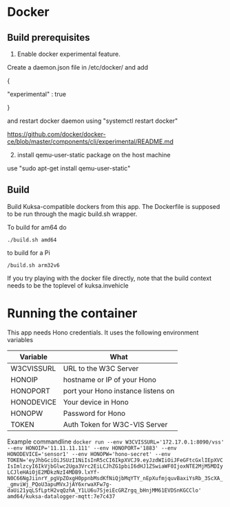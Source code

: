 # Docker

## Build prerequisites

1. Enable docker experimental feature.

Create a daemon.json file in /etc/docker/ and add 

{
 
  "experimental" : true

}

and restart docker daemon using  "systemctl restart docker"

https://github.com/docker/docker-ce/blob/master/components/cli/experimental/README.md

2. install  qemu-user-static package on the host machine

 use "sudo apt-get install qemu-user-static"

## Build

Build Kuksa-compatible dockers from this app. The Dockerfile is supposed to 
be run through the magic build.sh wrapper.

To build for am64 do

`./build.sh amd64`

to build for a Pi

`/build.sh arm32v6`

If you try playing with the docker file directly, note that the build context
needs to be the toplevel of kuksa.invehicle

# Running the container
This app needs Hono credentials. It uses the following environment variables

| Variable      | What                               | 
| ------------- |------------------------------------| 
| W3CVISSURL    | URL to the W3C Server
| HONOIP        | hostname or IP of your Hono        |
| HONOPORT      | port your Hono instance listens on |   
| HONODEVICE    | Your device in Hono                |
| HONOPW        | Password for Hono                  |
| TOKEN         | Auth Token for W3C-VIS Server                   |


Example commandline
 `docker run --env W3CVISSURL='172.17.0.1:8090/vss'  --env HONOIP='11.11.11.111' --env HONOPORT='1883' --env HONODEVICE='sensor1' --env HONOPW='hono-secret' --env TOKEN='eyJhbGciOiJSUzI1NiIsInR5cCI6IkpXVCJ9.eyJzdWIiOiJFeGFtcGxlIEpXVCIsImlzcyI6IkVjbGlwc2Uga3Vrc2EiLCJhZG1pbiI6dHJ1ZSwiaWF0IjoxNTE2MjM5MDIyLCJleHAiOjE2MDkzNzI4MDB9.lxYf-N0C66NgJiinrY_pgVpZOxgH0ppnbMsdKfNiQjbMqYTY_nEpXufmjquvBaxiYsRb_3ScXA__gmviWj_PQoU3apuMVxJjAY6xrwaXFw7g-daUi21yqLSfLptH2vqQzhA_Y1LU6u7SjeiEcGRZrgq_bHnjMM61EVDSnKGCClo' amd64/kuksa-datalogger-mqtt:7e7c437`
 


